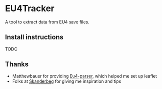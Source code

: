 # EU4Tracker
A tool to extract data from EU4 save files.

## Install instructions
TODO

## Thanks

* Matthewbauer for providing [Eu4-parser](https://github.com/matthewbauer/eu4-parser), which helped me set up leaflet
* Folks at [Skanderbeg](https://skanderbeg.pm/index.php) for giving me inspiration and tips